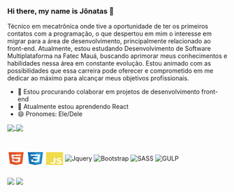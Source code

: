 ### Hi there, my name is Jônatas 👋

Técnico em mecatrônica onde tive a oportunidade de ter os primeiros contatos com a programação, o que despertou em mim o interesse em migrar para a área de desenvolvimento, principalmente relacionado ao front-end. Atualmente, estou estudando Desenvolvimento de Software Multiplataforma na Fatec Mauá, buscando aprimorar meus conhecimentos e habilidades nessa área em constante evolução. Estou animado com as possibilidades que essa carreira pode oferecer e comprometido em me dedicar ao máximo para alcançar meus objetivos profissionais.

- 👯 Estou procurando colaborar em projetos de desenvolvimento front-end
- 🌱 Atualmente estou aprendendo React
- 😄 Pronomes: Ele/Dele

<a href="https://github.com/jonatasgdec/github-readme-stats">
  <img height=200 align="center" src="https://github-readme-stats.vercel.app/api?username=jonatasgdec&theme=highcontrast" />
</a>
<a href="https://github.com/jonatasgdec/convoychat">
  <img height=200 align="center" src="https://github-readme-stats.vercel.app/api/top-langs?username=jonatasgdec&layout=compact&langs_count=8&card_width=320&theme=highcontrast" />
</a>

##


<div style="display: inline_block"><br>
  <img align="center" alt="HTML" height="30" width="40" src="https://raw.githubusercontent.com/devicons/devicon/master/icons/html5/html5-original.svg">
  <img align="center" alt="CSS" height="30" width="40" src="https://raw.githubusercontent.com/devicons/devicon/master/icons/css3/css3-original.svg">
  <img align="center" alt="Js" height="30" width="40" src="https://raw.githubusercontent.com/devicons/devicon/master/icons/javascript/javascript-plain.svg">
  <img align="center" alt="Jquery" height="30" width="40" src="https://cdn.jsdelivr.net/gh/devicons/devicon/icons/jquery/jquery-plain-wordmark.svg" /> 
  <img align="center" alt="Bootstrap" height="30" width="40" src="https://cdn.jsdelivr.net/gh/devicons/devicon/icons/bootstrap/bootstrap-original.svg" />
  <img align="center" alt="SASS" height="30" width="40" src="https://cdn.jsdelivr.net/gh/devicons/devicon/icons/sass/sass-original.svg" />        
  <img align="center" alt="GULP" height="30" width="40" src="https://cdn.jsdelivr.net/gh/devicons/devicon/icons/gulp/gulp-plain.svg" />
</div>

##

<div> 
  <a href = "mailto:jonatas.07022003@gmail.com"><img src="https://img.shields.io/badge/-Gmail-%23333?style=for-the-badge&logo=gmail&logoColor=white" target="_blank"></a>
  <a href="https://www.linkedin.com/in/j%C3%B4natas-carvalho-jgc07022003/" target="_blank"><img src="https://img.shields.io/badge/-LinkedIn-%230077B5?style=for-the-badge&logo=linkedin&logoColor=white" target="_blank"></a>
</div>


